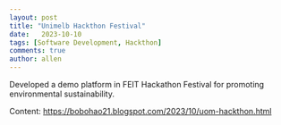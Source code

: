 ```yaml
---
layout: post
title: "Unimelb Hackthon Festival"
date:   2023-10-10
tags: [Software Development, Hackthon]
comments: true
author: allen
---
```


Developed a demo platform in FEIT Hackathon Festival for promoting environmental sustainability.

Content: https://bobohao21.blogspot.com/2023/10/uom-hackthon.html